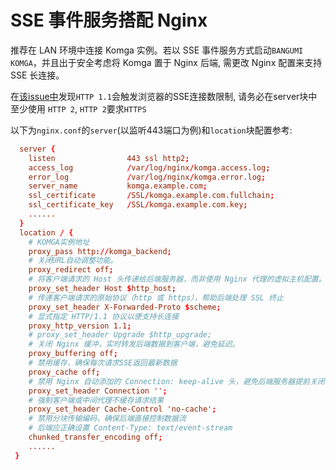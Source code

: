 # SSE 事件服务搭配 Nginx

推荐在 LAN 环境中连接 Komga 实例。若以 SSE 事件服务方式启动`BANGUMI KOMGA`，并且出于安全考虑将 Komga 置于 Nginx 后端, 需更改 Nginx 配置来支持 SSE 长连接。

在[该issue中](https://github.com/gotson/komga/issues/2012#issuecomment-3143750732)发现`HTTP 1.1`会触发浏览器的SSE连接数限制, 请务必在server块中至少使用 `HTTP 2`, `HTTP 2`要求`HTTPS`

以下为`nginx.conf`的`server`(以监听443端口为例)和`location`块配置参考:

```conf
  server {
    listen                443 ssl http2;
    access_log            /var/log/nginx/komga.access.log;
    error_log             /var/log/nginx/komga.error.log;
    server_name           komga.example.com;
    ssl_certificate       /SSL/komga.example.com.fullchain;
    ssl_certificate_key   /SSL/komga.example.com.key;
    ......
  }
  location / {
    # KOMGA实例地址
    proxy_pass http://komga_backend;
    # 关闭URL自动调整功能。
    proxy_redirect off;
    # 将客户端请求的 Host 头传递给后端服务器，而非使用 Nginx 代理的虚拟主机配置。
    proxy_set_header Host $http_host;
    # 传递客户端请求的原始协议（http 或 https），帮助后端处理 SSL 终止
    proxy_set_header X-Forwarded-Proto $scheme;
    # 显式指定 HTTP/1.1 协议以便支持长连接
    proxy_http_version 1.1;
    # proxy_set_header Upgrade $http_upgrade;
    # 关闭 Nginx 缓冲，实时转发后端数据到客户端，避免延迟。
    proxy_buffering off;
    # 禁用缓存，确保每次请求SSE返回最新数据
    proxy_cache off;
    # 禁用 Nginx 自动添加的 Connection: keep-alive 头，避免后端服务器提前关闭长连接。
    proxy_set_header Connection '';
    # 强制客户端或中间代理不缓存请求结果
    proxy_set_header Cache-Control 'no-cache';
    # 禁用分块传输编码，确保后端直接控制数据流
    # 后端应正确设置 Content-Type: text/event-stream
    chunked_transfer_encoding off;
    ......
 }
```
